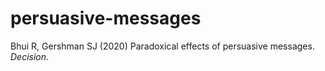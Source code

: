 # persuasive-messages
Bhui R, Gershman SJ (2020) Paradoxical effects of persuasive messages. <i>Decision</i>.
